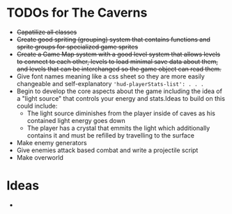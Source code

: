# TODOs for The Caverns

* ~~Capatilize all classes~~
* ~~Create good spriting (grouping) system that contains functions and sprite groups for specialized game sprites~~
* ~~Create a Game Map system with a good level system that allows levels to connect to each other, levels to load minimal save data about them, and levels that can be interchanged so the game object can read them.~~
*  Give font names meaning like a css sheet so they are more easily changeable and self-explanatory `'hud-playerStats-list': . . .`
* Begin to develop the core aspects about the game including the idea of a "light source" that controls your energy and stats.Ideas to build on this could include:
    * The light source diminishes from the player inside of caves as his contained light energy goes down
    * The player has a crystal that emmits the light which additionally contains it and must be refilled by travelling to the surface
* Make enemy generators
* Give enemies attack based combat and write a projectile script
* Make overworld

# Ideas
* 